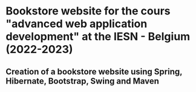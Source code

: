 # Bookstore website for the cours "advanced web application development" at the IESN - Belgium (2022-2023)

## Creation of a bookstore website using Spring, Hibernate, Bootstrap, Swing and Maven
